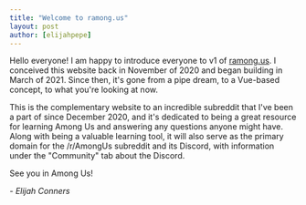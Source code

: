 ```yaml
---
title: "Welcome to ramong.us"
layout: post
author: [elijahpepe]
---
```


Hello everyone! I am happy to introduce everyone to v1 of [ramong.us](https://ramong.us). I conceived this website back in November of 2020 and began building in March of 2021. Since then, it's gone from a pipe dream, to a Vue-based concept, to what you're looking at now.

This is the complementary website to an incredible subreddit that I've been a part of since December 2020, and it's dedicated to being a great resource for learning Among Us and answering any questions anyone might have. Along with being a valuable learning tool, it will also serve as the primary domain for the /r/AmongUs subreddit and its Discord, with information under the "Community" tab about the Discord.

See you in Among Us!

*- Elijah Conners*

